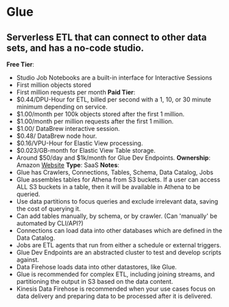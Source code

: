 # Glue
## Serverless ETL that can connect to other data sets, and has a no-code studio.
**Free Tier**: 
- Studio Job Notebooks are a built-in interface for Interactive Sessions
- First million objects stored
- First million requests per month
**Paid Tier**: 
- $0.44/DPU-Hour for ETL, billed per second with a 1, 10, or 30 minute minimum depending on service.
- $1.00/month per 100k objects stored after the first 1 million.
- $1.00/month per million requests after the first 1 million.
- $1.00/ DataBrew interactive session.
- $0.48/ DataBrew node hour.
- $0.16/VPU-Hour for Elastic View processing.
- $0.023/GB-month for Elastic View Table storage.
- Around $50/day and $1k/month for Glue Dev Endpoints.
**Ownership**: Amazon
[Website](https://aws.amazon.com/glue/)
**Type**: SaaS
**Notes**: 
- Glue has Crawlers, Connections, Tables, Schema, Data Catalog, Jobs
- Glue assembles tables for Athena from S3 buckets. If a user can access ALL S3 buckets in a table, then it will be available in Athena to be queried.
- Use data partitions to focus queries and exclude irrelevant data, saving the cost of querying it.
- Can add tables manually, by schema, or by crawler. (Can 'manually' be automated by CLI/API?)
- Connections can load data into other databases which are defined in the Data Catalog.
- Jobs are ETL agents that run from either a schedule or external triggers.
- Glue Dev Endpoints are an abstracted cluster to test and develop scripts against.
- Data Firehose loads data into other datastores, like Glue.
- Glue is recommended for complex ETL, including joining streams, and partitioning the output in S3 based on the data content.
- Kinesis Data Firehose is recommended when your use cases focus on data delivery and preparing data to be processed after it is delivered.
